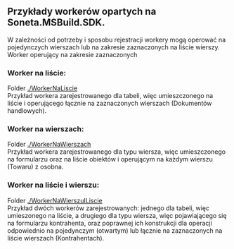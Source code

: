 ## Przykłady workerów opartych na Soneta.MSBuild.SDK.

W zależności od potrzeby i sposobu rejestracji workery mogą operować na pojedynczych wierszach lub na zakresie zaznaczonych na liście wierszy.  
Worker operujący  na zakresie zaznaczonych 

### Worker na liście: 

Folder [./WorkerNaLiscie](WorkerNaLiscie/)  
Przykład workera zarejestrowanego dla tabeli, więc umieszczonego na liście i operującego łącznie na zaznaczonych wierszach (Dokumentów handlowych).  

### Worker na wierszach:
Folder [./WorkerNaWierszach](WorkerNaWierszach/)  
Przykład workera zarejestrowanego dla typu wiersza, więc umieszczonego na formularzu oraz na liście obiektów i operującym na każdym wierszu (Towaru) z osobna.  

### Worker na liście i wierszu:
Folder [./WorkerNaWierszuILiscie](WorkerNaWierszuILiscie/)  
Przykład dwóch workerów zarejestrowanych: jednego dla tabeli, więc umieszonego na liście, a drugiego dla typu wiersza, więc pojawiającego się na formularzu kontrahenta, oraz poprawnej ich konstrukcji dla operacji odpowiednio na pojedynczym (otwartym) lub łącznie na zaznaczonych na liście wierszach (Kontrahentach).  